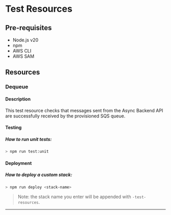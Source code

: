 # Test Resources

## Pre-requisites
- Node.js v20
- npm
- AWS CLI
- AWS SAM

## Resources

### Dequeue

#### Description

This test resource checks that messages sent from the Async Backend API are successfully received by the provisioned SQS queue.

#### Testing

##### How to run unit tests:

```sh
> npm run test:unit
```

#### Deployment

##### How to deploy a custom stack:

```sh
> npm run deploy <stack-name>
```

> Note: the stack name you enter will be appended with `-test-resources`.

---
